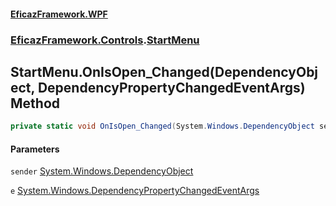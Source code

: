 #### [EficazFramework.WPF](EficazFrameworkWPF.md 'EficazFramework WPF')
### [EficazFramework.Controls](EficazFrameworkWPF.md#EficazFramework.Controls 'EficazFramework.Controls').[StartMenu](EficazFramework.Controls/StartMenu.md 'EficazFramework.Controls.StartMenu')

## StartMenu.OnIsOpen_Changed(DependencyObject, DependencyPropertyChangedEventArgs) Method

```csharp
private static void OnIsOpen_Changed(System.Windows.DependencyObject sender, System.Windows.DependencyPropertyChangedEventArgs e);
```
#### Parameters

<a name='EficazFramework.Controls.StartMenu.OnIsOpen_Changed(System.Windows.DependencyObject,System.Windows.DependencyPropertyChangedEventArgs).sender'></a>

`sender` [System.Windows.DependencyObject](https://docs.microsoft.com/en-us/dotnet/api/System.Windows.DependencyObject 'System.Windows.DependencyObject')

<a name='EficazFramework.Controls.StartMenu.OnIsOpen_Changed(System.Windows.DependencyObject,System.Windows.DependencyPropertyChangedEventArgs).e'></a>

`e` [System.Windows.DependencyPropertyChangedEventArgs](https://docs.microsoft.com/en-us/dotnet/api/System.Windows.DependencyPropertyChangedEventArgs 'System.Windows.DependencyPropertyChangedEventArgs')